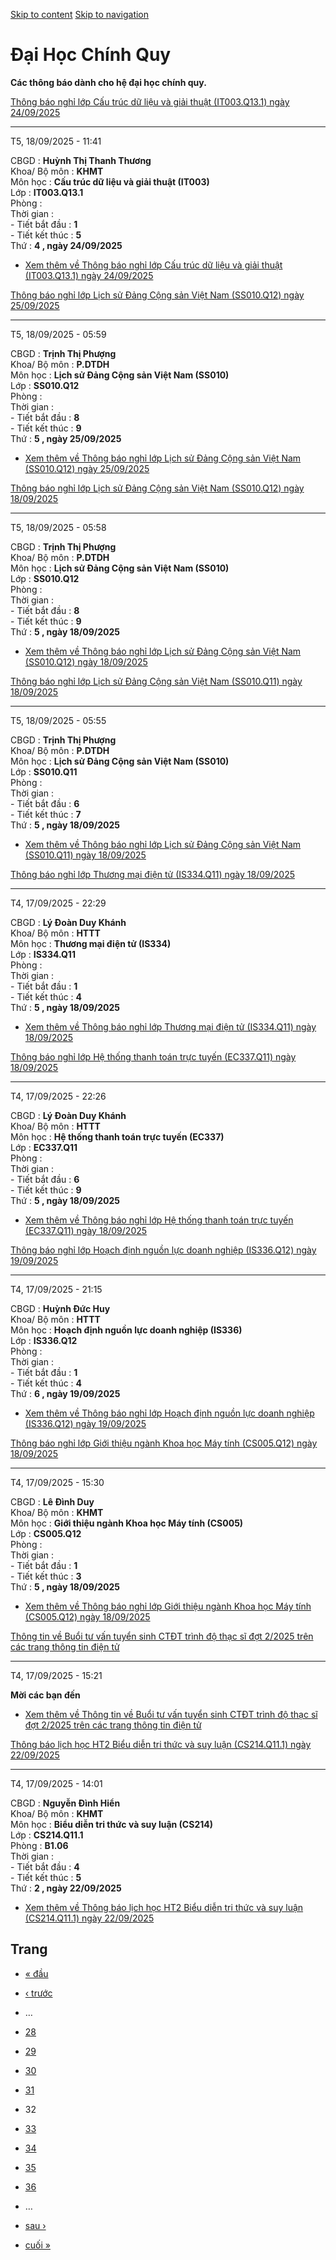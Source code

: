 [Skip to content](https://daa.uit.edu.vn/thongbaochinhquy?page=31#main)
 [Skip to navigation](https://daa.uit.edu.vn/thongbaochinhquy?page=31#main-nav)

Đại Học Chính Quy
=================

**Các thông báo dành cho hệ đại học chính quy.**

[Thông báo nghỉ lớp Cấu trúc dữ liệu và giải thuật (IT003.Q13.1) ngày 24/09/2025](https://daa.uit.edu.vn/node/36447)

---------------------------------------------------------------------------------------------------------------------

T5, 18/09/2025 - 11:41

CBGD : **Huỳnh Thị Thanh Thương**  
Khoa/ Bộ môn : **KHMT**  
Môn học : **Cấu trúc dữ liệu và giải thuật (IT003)**  
Lớp : **IT003.Q13.1**  
Phòng :  
Thời gian :  
\- Tiết bắt đầu : **1**  
\- Tiết kết thúc : **5**  
Thứ : **4 , ngày 24/09/2025**

*   [Xem thêm về Thông báo nghỉ lớp Cấu trúc dữ liệu và giải thuật (IT003.Q13.1) ngày 24/09/2025](https://daa.uit.edu.vn/node/36447 "Thông báo nghỉ lớp Cấu trúc dữ liệu và giải thuật (IT003.Q13.1) ngày 24/09/2025")
    

[Thông báo nghỉ lớp Lịch sử Đảng Cộng sản Việt Nam (SS010.Q12) ngày 25/09/2025](https://daa.uit.edu.vn/node/36446)

-------------------------------------------------------------------------------------------------------------------

T5, 18/09/2025 - 05:59

CBGD : **Trịnh Thị Phượng**  
Khoa/ Bộ môn : **P.DTDH**  
Môn học : **Lịch sử Đảng Cộng sản Việt Nam (SS010)**  
Lớp : **SS010.Q12**  
Phòng :  
Thời gian :  
\- Tiết bắt đầu : **8**  
\- Tiết kết thúc : **9**  
Thứ : **5 , ngày 25/09/2025**

*   [Xem thêm về Thông báo nghỉ lớp Lịch sử Đảng Cộng sản Việt Nam (SS010.Q12) ngày 25/09/2025](https://daa.uit.edu.vn/node/36446 "Thông báo nghỉ lớp Lịch sử Đảng Cộng sản Việt Nam (SS010.Q12) ngày 25/09/2025")
    

[Thông báo nghỉ lớp Lịch sử Đảng Cộng sản Việt Nam (SS010.Q12) ngày 18/09/2025](https://daa.uit.edu.vn/node/36445)

-------------------------------------------------------------------------------------------------------------------

T5, 18/09/2025 - 05:58

CBGD : **Trịnh Thị Phượng**  
Khoa/ Bộ môn : **P.DTDH**  
Môn học : **Lịch sử Đảng Cộng sản Việt Nam (SS010)**  
Lớp : **SS010.Q12**  
Phòng :  
Thời gian :  
\- Tiết bắt đầu : **8**  
\- Tiết kết thúc : **9**  
Thứ : **5 , ngày 18/09/2025**

*   [Xem thêm về Thông báo nghỉ lớp Lịch sử Đảng Cộng sản Việt Nam (SS010.Q12) ngày 18/09/2025](https://daa.uit.edu.vn/node/36445 "Thông báo nghỉ lớp Lịch sử Đảng Cộng sản Việt Nam (SS010.Q12) ngày 18/09/2025")
    

[Thông báo nghỉ lớp Lịch sử Đảng Cộng sản Việt Nam (SS010.Q11) ngày 18/09/2025](https://daa.uit.edu.vn/node/36444)

-------------------------------------------------------------------------------------------------------------------

T5, 18/09/2025 - 05:55

CBGD : **Trịnh Thị Phượng**  
Khoa/ Bộ môn : **P.DTDH**  
Môn học : **Lịch sử Đảng Cộng sản Việt Nam (SS010)**  
Lớp : **SS010.Q11**  
Phòng :  
Thời gian :  
\- Tiết bắt đầu : **6**  
\- Tiết kết thúc : **7**  
Thứ : **5 , ngày 18/09/2025**

*   [Xem thêm về Thông báo nghỉ lớp Lịch sử Đảng Cộng sản Việt Nam (SS010.Q11) ngày 18/09/2025](https://daa.uit.edu.vn/node/36444 "Thông báo nghỉ lớp Lịch sử Đảng Cộng sản Việt Nam (SS010.Q11) ngày 18/09/2025")
    

[Thông báo nghỉ lớp Thương mại điện tử (IS334.Q11) ngày 18/09/2025](https://daa.uit.edu.vn/node/36443)

-------------------------------------------------------------------------------------------------------

T4, 17/09/2025 - 22:29

CBGD : **Lý Đoàn Duy Khánh**  
Khoa/ Bộ môn : **HTTT**  
Môn học : **Thương mại điện tử (IS334)**  
Lớp : **IS334.Q11**  
Phòng :  
Thời gian :  
\- Tiết bắt đầu : **1**  
\- Tiết kết thúc : **4**  
Thứ : **5 , ngày 18/09/2025**

*   [Xem thêm về Thông báo nghỉ lớp Thương mại điện tử (IS334.Q11) ngày 18/09/2025](https://daa.uit.edu.vn/node/36443 "Thông báo nghỉ lớp Thương mại điện tử (IS334.Q11) ngày 18/09/2025")
    

[Thông báo nghỉ lớp Hệ thống thanh toán trực tuyến (EC337.Q11) ngày 18/09/2025](https://daa.uit.edu.vn/node/36442)

-------------------------------------------------------------------------------------------------------------------

T4, 17/09/2025 - 22:26

CBGD : **Lý Đoàn Duy Khánh**  
Khoa/ Bộ môn : **HTTT**  
Môn học : **Hệ thống thanh toán trực tuyến (EC337)**  
Lớp : **EC337.Q11**  
Phòng :  
Thời gian :  
\- Tiết bắt đầu : **6**  
\- Tiết kết thúc : **9**  
Thứ : **5 , ngày 18/09/2025**

*   [Xem thêm về Thông báo nghỉ lớp Hệ thống thanh toán trực tuyến (EC337.Q11) ngày 18/09/2025](https://daa.uit.edu.vn/node/36442 "Thông báo nghỉ lớp Hệ thống thanh toán trực tuyến (EC337.Q11) ngày 18/09/2025")
    

[Thông báo nghỉ lớp Hoạch định nguồn lực doanh nghiệp (IS336.Q12) ngày 19/09/2025](https://daa.uit.edu.vn/node/36441)

----------------------------------------------------------------------------------------------------------------------

T4, 17/09/2025 - 21:15

CBGD : **Huỳnh Đức Huy**  
Khoa/ Bộ môn : **HTTT**  
Môn học : **Hoạch định nguồn lực doanh nghiệp (IS336)**  
Lớp : **IS336.Q12**  
Phòng :  
Thời gian :  
\- Tiết bắt đầu : **1**  
\- Tiết kết thúc : **4**  
Thứ : **6 , ngày 19/09/2025**

*   [Xem thêm về Thông báo nghỉ lớp Hoạch định nguồn lực doanh nghiệp (IS336.Q12) ngày 19/09/2025](https://daa.uit.edu.vn/node/36441 "Thông báo nghỉ lớp Hoạch định nguồn lực doanh nghiệp (IS336.Q12) ngày 19/09/2025")
    

[Thông báo nghỉ lớp Giới thiệu ngành Khoa học Máy tính (CS005.Q12) ngày 18/09/2025](https://daa.uit.edu.vn/node/36440)

-----------------------------------------------------------------------------------------------------------------------

T4, 17/09/2025 - 15:30

CBGD : **Lê Đình Duy**  
Khoa/ Bộ môn : **KHMT**  
Môn học : **Giới thiệu ngành Khoa học Máy tính (CS005)**  
Lớp : **CS005.Q12**  
Phòng :  
Thời gian :  
\- Tiết bắt đầu : **1**  
\- Tiết kết thúc : **3**  
Thứ : **5 , ngày 18/09/2025**

*   [Xem thêm về Thông báo nghỉ lớp Giới thiệu ngành Khoa học Máy tính (CS005.Q12) ngày 18/09/2025](https://daa.uit.edu.vn/node/36440 "Thông báo nghỉ lớp Giới thiệu ngành Khoa học Máy tính (CS005.Q12) ngày 18/09/2025")
    

[Thông tin về Buổi tư vấn tuyển sinh CTĐT trình độ thạc sĩ đợt 2/2025 trên các trang thông tin điện tử](https://daa.uit.edu.vn/thong-tin-ve-buoi-tu-van-tuyen-sinh-ctdt-trinh-do-thac-si-dot-22025-tren-cac-trang-thong-tin-dien-tu)

-------------------------------------------------------------------------------------------------------------------------------------------------------------------------------------------------------------------------------------

T4, 17/09/2025 - 15:21

**Mời các bạn đến**

*   [Xem thêm về Thông tin về Buổi tư vấn tuyển sinh CTĐT trình độ thạc sĩ đợt 2/2025 trên các trang thông tin điện tử](https://daa.uit.edu.vn/thong-tin-ve-buoi-tu-van-tuyen-sinh-ctdt-trinh-do-thac-si-dot-22025-tren-cac-trang-thong-tin-dien-tu "Thông tin về Buổi tư vấn tuyển sinh CTĐT trình độ thạc sĩ đợt 2/2025 trên các trang thông tin điện tử")
    

[Thông báo lịch học HT2 Biểu diễn tri thức và suy luận (CS214.Q11.1) ngày 22/09/2025](https://daa.uit.edu.vn/node/36438)

-------------------------------------------------------------------------------------------------------------------------

T4, 17/09/2025 - 14:01

CBGD : **Nguyễn Đình Hiển**  
Khoa/ Bộ môn : **KHMT**  
Môn học : **Biểu diễn tri thức và suy luận (CS214)**  
Lớp : **CS214.Q11.1**  
Phòng : **B1.06**  
Thời gian :  
\- Tiết bắt đầu : **4**  
\- Tiết kết thúc : **5**  
Thứ : **2 , ngày 22/09/2025**

*   [Xem thêm về Thông báo lịch học HT2 Biểu diễn tri thức và suy luận (CS214.Q11.1) ngày 22/09/2025](https://daa.uit.edu.vn/node/36438 "Thông báo lịch học HT2 Biểu diễn tri thức và suy luận (CS214.Q11.1) ngày 22/09/2025")
    

Trang
-----

*   [« đầu](https://daa.uit.edu.vn/thongbaochinhquy "Đến trang đầu tiên")
    
*   [‹ trước](https://daa.uit.edu.vn/thongbaochinhquy?page=30 "Đến trang kế trước")
    
*   …
*   [28](https://daa.uit.edu.vn/thongbaochinhquy?page=27 "Đến trang 28")
    
*   [29](https://daa.uit.edu.vn/thongbaochinhquy?page=28 "Đến trang 29")
    
*   [30](https://daa.uit.edu.vn/thongbaochinhquy?page=29 "Đến trang 30")
    
*   [31](https://daa.uit.edu.vn/thongbaochinhquy?page=30 "Đến trang 31")
    
*   32
*   [33](https://daa.uit.edu.vn/thongbaochinhquy?page=32 "Đến trang 33")
    
*   [34](https://daa.uit.edu.vn/thongbaochinhquy?page=33 "Đến trang 34")
    
*   [35](https://daa.uit.edu.vn/thongbaochinhquy?page=34 "Đến trang 35")
    
*   [36](https://daa.uit.edu.vn/thongbaochinhquy?page=35 "Đến trang 36")
    
*   …
*   [sau ›](https://daa.uit.edu.vn/thongbaochinhquy?page=32 "Đến trang kế sau")
    
*   [cuối »](https://daa.uit.edu.vn/thongbaochinhquy?page=1907 "Đến trang cuối cùng")